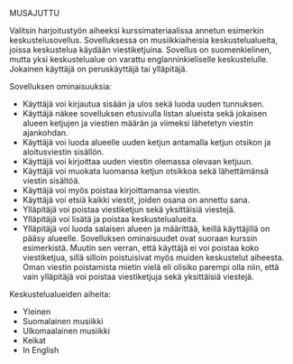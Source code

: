 MUSAJUTTU

Valitsin harjoitustyön aiheeksi kurssimateriaalissa annetun esimerkin keskustelusovellus. Sovelluksessa on musiikkiaiheisia keskustelualueita, joissa keskustelua käydään viestiketjuina. Sovellus on suomenkielinen, mutta yksi keskustelualue on varattu englanninkieliselle keskustelulle. Jokainen käyttäjä on peruskäyttäjä tai ylläpitäjä.


Sovelluksen ominaisuuksia:
- Käyttäjä voi kirjautua sisään ja ulos sekä luoda uuden tunnuksen. 
- Käyttäjä näkee sovelluksen etusivulla listan alueista sekä jokaisen alueen ketjujen ja viestien määrän ja viimeksi lähetetyn viestin ajankohdan. 
- Käyttäjä voi luoda alueelle uuden ketjun antamalla ketjun otsikon ja aloitusviestin sisällön. 
- Käyttäjä voi kirjoittaa uuden viestin olemassa olevaan ketjuun. 
- Käyttäjä voi muokata luomansa ketjun otsikkoa sekä lähettämänsä viestin sisältöä. 
- Käyttäjä voi myös poistaa kirjoittamansa viestin. 
- Käyttäjä voi etsiä kaikki viestit, joiden osana on annettu sana. 
- Ylläpitäjä voi poistaa viestiketjun sekä yksittäisiä viestejä.
- Ylläpitäjä voi lisätä ja poistaa keskustelualueita. 
- Ylläpitäjä voi luoda salaisen alueen ja määrittää, keillä käyttäjillä on pääsy alueelle. 
Sovelluksen ominaisuudet ovat suoraan kurssin esimerkistä. Muutin sen verran, että käyttäjä ei voi poistaa koko viestiketjua, sillä silloin poistuisivat myös muiden keskustelut aiheesta. Oman viestin poistamista mietin vielä eli olisiko parempi olla niin, että vain ylläpitäjä voi poistaa viestiketjuja sekä yksittäisiä viestejä.

Keskustelualueiden aiheita:
- Yleinen
- Suomalainen musiikki
- Ulkomaalainen musiikki
- Keikat
- In English
